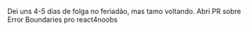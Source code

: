 Dei uns 4-5 dias de folga no feriadão, mas tamo voltando.
Abri PR sobre Error Boundaries pro react4noobs
